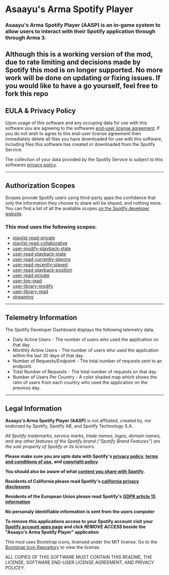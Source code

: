 # Asaayu's Arma Spotify Player
### Asaayu's Arma Spotify Player (AASP) is an in-game system to allow users to interact with their Spotify application through through Arma 3.

**Although this is a working version of the mod, due to rate limiting and decisions made by Spotify this mod is on longer supported. No more work will be done on updating or fixing issues. If you would like to have a go yourself, feel free to fork this repo**
---

## EULA & Privacy Policy
Upon usage of this software and any occuping data for use with this software you are agreeing to the softwares [end-user license agreement](https://github.com/Asaayu/Arma-Spotify-Player/blob/main/EULA.md).
If you do not wish to agree to this end-user license agreement then immediately delete all files you have downloaded for use with this software, including files this software has created or downloaded from the Spotify Service.

The collection of your data provided by the Spotify Service is subject to this softwares [privacy policy](https://github.com/Asaayu/Arma-Spotify-Player/blob/main/PRIVACY-POLICY.md).

---

## Authorization Scopes
Scopes provide Spotify users using third-party apps the confidence that only the information they choose to share will be shared, and nothing more.
You can find a list of all the avaliable scopes [on the Spotify developer website](https://developer.spotify.com/documentation/general/guides/scopes/).

### **This mod uses the following scopes:**
- [playlist-read-private](https://developer.spotify.com/documentation/general/guides/scopes/#playlist-read-private)
- [playlist-read-collaborative](https://developer.spotify.com/documentation/general/guides/scopes/#playlist-read-collaborative)
- [user-modify-playback-state](https://developer.spotify.com/documentation/general/guides/scopes/#user-modify-playback-state)
- [user-read-playback-state](https://developer.spotify.com/documentation/general/guides/scopes/#user-read-playback-state)
- [user-read-currently-playing](https://developer.spotify.com/documentation/general/guides/scopes/#user-read-currently-playing)
- [user-read-recently-played](https://developer.spotify.com/documentation/general/guides/scopes/#user-read-recently-played)
- [user-read-playback-position](https://developer.spotify.com/documentation/general/guides/scopes/#user-read-playback-position)
- [user-read-private](https://developer.spotify.com/documentation/general/guides/scopes/#user-read-private)
- [user-top-read](https://developer.spotify.com/documentation/general/guides/scopes/#user-top-read)
- [user-library-modify](https://developer.spotify.com/documentation/general/guides/scopes/#user-library-modify)
- [user-library-read](https://developer.spotify.com/documentation/general/guides/scopes/#user-library-read)
- [streaming](https://developer.spotify.com/documentation/general/guides/scopes/#streaming)

---

## Telemetry Information
The Spotify Developer Dashboard displays the following telemetry data,
 - Daily Active Users - The number of users who used the application on that day.
 - Monthly Active Users - The number of users who used the application within the last 30 days of that day.
 - Number of Requests/Endpoint - The total number of requests sent to an endpoint.
 - Total Number of Requests - The total number of requests on that day.
 - Number of Users Per Country - A color shaded map which shows the ratio of users from each country who used the application on the previous day.

---

## Legal Information
**Asaayu's Arma Spotify Player (AASP)** is not affiliated, created by, nor endorsed by Spotify, Spotify AB, and Spotify Technology S.A.

*All Spotify trademarks, service marks, trade names, logos, domain names, and any other features of the Spotify brand (“Spotify Brand Features”) are the sole property of Spotify or its licensors.*

**Please make sure you are upto date with Spotify's [privacy policy](https://www.spotify.com/us/legal/privacy-policy/), [terms and conditions of use](https://www.spotify.com/us/legal/end-user-agreement/), and [copyright policy](https://www.spotify.com/us/legal/copyright-policy/).**

**You should also be aware of what [content you share with Spotify](https://support.spotify.com/us/article/information-you-share-with-spotify/).**

**Residents of California please read Spotify's [california privacy disclosures](https://www.spotify.com/us/legal/California-privacy-disclosure/)**

**Residents of the European Union please read Spotify's [GDPR article 15 information](https://support.spotify.com/us/article/gdpr-article-15-information/)**

**No personaly identifiable information is sent from the users computer**

**To remove this applications access to your Spotify account visit your [Spotify account apps page](https://www.spotify.com/us/account/apps/) and click *REMOVE ACCESS*  beside the "Asaayu's Arma Spotify Player" application**

This mod uses Bootstrap icons, licensed under the MIT license. Go to the [Bootstrap Icon Repository](https://github.com/twbs/icons/blob/main/LICENSE.md) to view the license.

ALL COPIES OF THIS SOFTWARE MUST CONTAIN THIS README, THE LICENSE, SOFTWARE END-USER LICENSE AGREEMENT, AND PRIVACY POLICEY.

